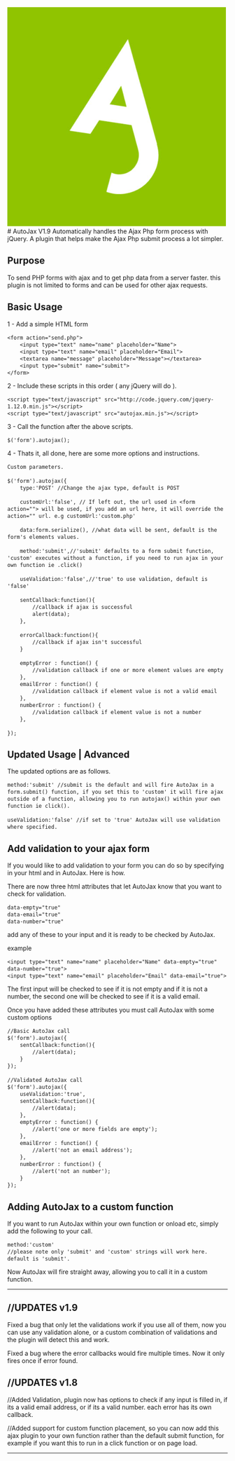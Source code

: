 <img src="https://raw.githubusercontent.com/tetpsy/AutoJax/master/logo.jpg"/>
# AutoJax V1.9
Automatically handles the Ajax Php form process with jQuery.
A plugin that helps make the Ajax Php submit process a lot simpler.


Purpose
-------

To send PHP forms with ajax and to get php data from a server faster.
this plugin is not limited to forms and can be used for other ajax requests.

Basic Usage
------------

1 - Add a simple HTML form

	<form action="send.php">
		<input type="text" name="name" placeholder="Name">
		<input type="text" name="email" placeholder="Email">
		<textarea name="message" placeholder="Message"></textarea>
		<input type="submit" name="submit">
	</form>

2 - Include these scripts in this order ( any jQuery will do ).

	<script type="text/javascript" src="http://code.jquery.com/jquery-1.12.0.min.js"></script> 
	<script type="text/javascript" src="autojax.min.js"></script> 

3 - Call the function after the above scripts.

	$('form').autojax();

4 - Thats it, all done, here are some more options and instructions.

	Custom parameters.

	$('form').autojax({
		type:'POST' //Change the ajax type, default is POST
		
		customUrl:'false', // If left out, the url used in <form action=""> will be used, if you add an url here, it will override the action="" url. e.g customUrl:'custom.php'
		
		data:form.serialize(), //what data will be sent, default is the form's elements values.
		
		method:'submit',//'submit' defaults to a form submit function, 'custom' executes without a function, if you need to run ajax in your own function ie .click()
		
		useValidation:'false',//'true' to use validation, default is 'false'
		
		sentCallback:function(){
			//callback if ajax is successful
			alert(data);
		},
		
		errorCallback:function(){
			//callback if ajax isn't successful
		}
		
		emptyError : function() {
			//validation callback if one or more element values are empty	
		},
		emailError : function() {
			//validation callback if element value is not a valid email
		},
		numberError : function() {
			//validation callback if element value is not a number
		},
		
	});

 
Updated Usage | Advanced
-------------------------

The updated options are as follows.

	method:'submit' //submit is the default and will fire AutoJax in a form.submit() function, if you set this to 'custom' it will fire ajax outside of a function, allowing you to run autojax() within your own function ie click().
	
	useValidation:'false' //if set to 'true' AutoJax will use validation where specified.


Add validation to your ajax form
--------------------------------

If you would like to add validation to your form you can do so by specifying in your html and in AutoJax. Here is how.

There are now three html attributes that let AutoJax know that you want to check for validation.

	data-empty="true"
	data-email="true"
	data-number="true"

add any of these to your input and it is ready to be checked by AutoJax.

example

	<input type="text" name="name" placeholder="Name" data-empty="true" data-number="true">
	<input type="text" name="email" placeholder="Email" data-email="true">

The first input will be checked to see if it is not empty and if it is not a number, the second one will be checked to see if it is a valid email.

Once you have added these attributes you must call AutoJax with some custom options

	//Basic AutoJax call
	$('form').autojax({
		sentCallback:function(){
			//alert(data);
		}
	});
	
	//Validated AutoJax call
	$('form').autojax({
		useValidation:'true',
		sentCallback:function(){
			//alert(data);
		},
		emptyError : function() {
			//alert('one or more fields are empty');
		},
		emailError : function() {
			//alert('not an email address');
		},
		numberError : function() {
			//alert('not an number');
		}
	});


Adding AutoJax to a custom function
-----------------------------------

If you want to run AutoJax within your own function or onload etc, simply add the following to your call.

	method:'custom'
	//please note only 'submit' and 'custom' strings will work here. default is 'submit'.

Now AutoJax will fire straight away, allowing you to call it in a custom function.



--------------

//UPDATES v1.9
--------------

Fixed a bug that only let the validations work if you use all of them, now you can use any validation alone, or a custom combination of validations and the plugin will detect this and work.

Fixed a bug where the error callbacks would fire multiple times. Now it only fires once if error found.

//UPDATES v1.8
--------------

//Added Validation, plugin now has options to check if any input is filled in, if its a valid email address, or if its a valid number. each error has its own callback. 

//Added support for custom function placement, so you can now add this ajax plugin to your own function rather than the default submit function, for example if you want this to run in a click function or on page load.

--------------
